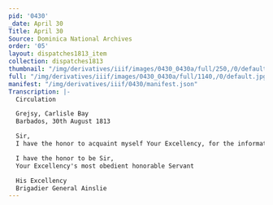 ```yaml
---
pid: '0430'
_date: April 30
Title: April 30
Source: Dominica National Archives
order: '05'
layout: dispatches1813_item
collection: dispatches1813
thumbnail: "/img/derivatives/iiif/images/0430_0430a/full/250,/0/default.jpg"
full: "/img/derivatives/iiif/images/0430_0430a/full/1140,/0/default.jpg"
manifest: "/img/derivatives/iiif/0430/manifest.json"
Transcription: |-
  Circulation

  Grejsy, Carlisle Bay
  Barbados, 30th August 1813

  Sir,
  I have the honor to acquaint myself Your Excellency, for the information of the Trade of the Colony under your Excellency's Government, that it bring the institution of the Right Honorable the Lords "..." of the Admiralty, for the better protection of the Trade of His Majesty's Subjects, to suffer no ship or vessel homeward bound, to suit from any Port or Place without Convoy, their Lordships have directed me to apologize the Merchants and Masters of Ships and Vessels blouging to His Majesty's Subjects within the limits of my Station, that if any Ship or Vessel homeward bound shall under any pretense whatever, return without waiting for the protection afforded by the established Convoys their Lordships will enforce the payment of the Penalties that may be incurred by a Breach of the Act of the 43rd George 3rd-, Chapter 57, commonly called the Convoy Act.-

  I have the honor to be Sir,
  Your Excellency's most obedient honorable Servant

  His Excellency
  Brigadier General Ainslie
---
```

